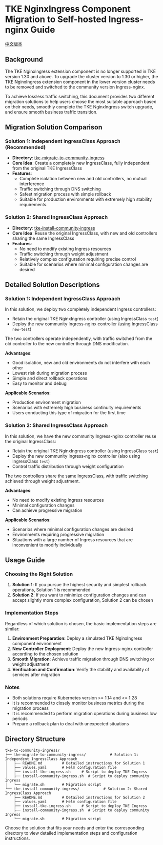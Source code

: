 # TKE NginxIngress Component Migration to Self-hosted Ingress-nginx Guide

[中文版本](./README.md)

## Background
The TKE NginxIngress extension component is no longer supported in TKE version 1.30 and above. To upgrade the cluster version to 1.30 or higher, the TKE NginxIngress extension component in the lower version cluster needs to be removed and switched to the community version Ingress-nginx.

To achieve lossless traffic switching, this document provides two different migration solutions to help users choose the most suitable approach based on their needs, smoothly complete the TKE NginxIngress switch upgrade, and ensure smooth business traffic transition.

## Migration Solution Comparison

### Solution 1: Independent IngressClass Approach (Recommended)
- **Directory**: [tke-migrate-to-community-ingress](./tke-migrate-to-community-ingress/)
- **Core Idea**: Create a completely new IngressClass, fully independent from the original TKE IngressClass
- **Features**:
  - Complete isolation between new and old controllers, no mutual interference
  - Traffic switching through DNS switching
  - Safest migration process with simple rollback
  - Suitable for production environments with extremely high stability requirements

### Solution 2: Shared IngressClass Approach
- **Directory**: [tke-install-community-ingress](./tke-install-community-ingress/)
- **Core Idea**: Reuse the original IngressClass, with new and old controllers sharing the same IngressClass
- **Features**:
  - No need to modify existing Ingress resources
  - Traffic switching through weight adjustment
  - Relatively complex configuration requiring precise control
  - Suitable for scenarios where minimal configuration changes are desired

## Detailed Solution Descriptions

### Solution 1: Independent IngressClass Approach

In this solution, we deploy two completely independent Ingress controllers:
- Retain the original TKE NginxIngress controller (using IngressClass `test`)
- Deploy the new community Ingress-nginx controller (using IngressClass `new-test`)

The two controllers operate independently, with traffic switched from the old controller to the new controller through DNS modification.

**Advantages**:
- Good isolation, new and old environments do not interfere with each other
- Lowest risk during migration process
- Simple and direct rollback operations
- Easy to monitor and debug

**Applicable Scenarios**:
- Production environment migration
- Scenarios with extremely high business continuity requirements
- Users conducting this type of migration for the first time

### Solution 2: Shared IngressClass Approach

In this solution, we have the new community Ingress-nginx controller reuse the original IngressClass:
- Retain the original TKE NginxIngress controller (using IngressClass `test`)
- Deploy the new community Ingress-nginx controller (also using IngressClass `test`)
- Control traffic distribution through weight configuration

The two controllers share the same IngressClass, with traffic switching achieved through weight adjustment.

**Advantages**:
- No need to modify existing Ingress resources
- Minimal configuration changes
- Can achieve progressive migration

**Applicable Scenarios**:
- Scenarios where minimal configuration changes are desired
- Environments requiring progressive migration
- Situations with a large number of Ingress resources that are inconvenient to modify individually

## Usage Guide

### Choosing the Right Solution
1. **Solution 1**: If you pursue the highest security and simplest rollback operations, Solution 1 is recommended
2. **Solution 2**: If you want to minimize configuration changes and can accept slightly more complex configuration, Solution 2 can be chosen

### Implementation Steps
Regardless of which solution is chosen, the basic implementation steps are similar:

1. **Environment Preparation**: Deploy a simulated TKE NginxIngress component environment
2. **New Controller Deployment**: Deploy the new Ingress-nginx controller according to the chosen solution
3. **Smooth Migration**: Achieve traffic migration through DNS switching or weight adjustment
4. **Verification and Confirmation**: Verify the stability and availability of services after migration

### Notes
- Both solutions require Kubernetes version >= 1.14 and <= 1.28
- It is recommended to closely monitor business metrics during the migration process
- It is recommended to perform migration operations during business low periods
- Prepare a rollback plan to deal with unexpected situations

## Directory Structure
```
tke-to-community-ingress/
├── tke-migrate-to-community-ingress/           # Solution 1: Independent IngressClass Approach
│   ├── README.md         # Detailed instructions for Solution 1
│   ├── values.yaml       # Helm configuration file
│   ├── install-tke-ingress.sh     # Script to deploy TKE Ingress
│   ├── install-community-ingress.sh  # Script to deploy community Ingress
│   └── migrate.sh        # Migration script
└── tke-install-community-ingress/           # Solution 2: Shared IngressClass Approach
    ├── README.md         # Detailed instructions for Solution 2
    ├── values.yaml       # Helm configuration file
    ├── install-tke-ingress.sh     # Script to deploy TKE Ingress
    ├── install-community-ingress.sh  # Script to deploy community Ingress
    └── migrate.sh        # Migration script
```

Choose the solution that fits your needs and enter the corresponding directory to view detailed implementation steps and configuration instructions.
